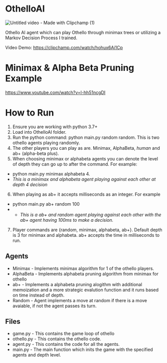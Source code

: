 # OthelloAI

![Untitled video - Made with Clipchamp (1)](https://github.com/Charles-Gormley/OthelloAI/assets/76138796/66a6e52b-e20b-4cdd-8b72-2bcbe7e0f54b)

Othello AI agent which can play Othello through minimax trees or utilizing a Markov Decision Process I trained.

Video Demo: https://clipchamp.com/watch/hohux6Ai1Cp


# Minimax & Alpha Beta Pruning Example
https://www.youtube.com/watch?v=l-hh51ncgDI

# How to Run
1. Ensure you are working with python 3.7+
2. Load into OthelloAI folder.
3. Run the python command: python main.py random random. This is two othello agents playing randomly. 
4. The other players you can play as are. Minimax, AlphaBeta, *human* and ab+ (alpha-beta plus).
5. When choosing minimax or alphabeta agents you can denote the level of depth they can go up to after the command. For example:
- python main.py minimax alphabeta 4.
- *This is a minimax and alphabeta agent playing against each other at depth 4 decision*
6. When playing as ab+ it accepts milliseconds as an integer. For example
* python main.py ab+ random 100
* - *This is a ab+ and random agent playing against each other with the ab+ agent having 100ms to make a decision.*
7. Player commands are {random, minimax, alphabeta, ab+}. Default depth is 3 for minimax and alphabeta. ab+ accepts the time in milliseconds to run.



## Agents
* Minimax - Implements minimax algorithm for 1 of the othello players.
* AlphaBeta - Implements alphabeta pruning algorithm from minimax for othello
* ab+ - Implements a alphabeta pruning alogithm with additional memoization and a more strategic evalution function and it runs based on time instead of depth.
* Random - Agent implements a move at random if there is a move avaiable, if not the agent passes its turn.

## Files
* game.py - This contains the game loop of othello
* othello.py - This contains the othello code.
* agent.py - This contains the code for all the agents.
* main.py - The main function which inits the game with the specified agents and depth level.
